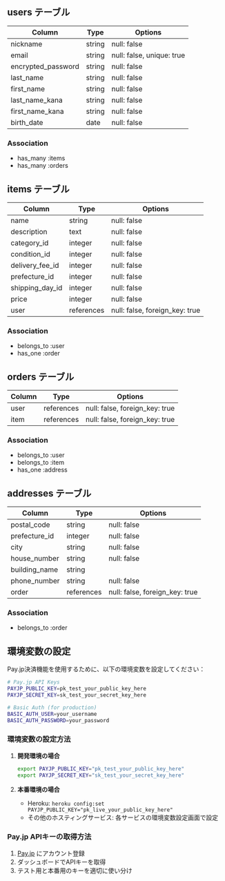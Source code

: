 ## users テーブル

| Column             | Type    | Options                   |
|--------------------|---------|---------------------------|
| nickname           | string  | null: false               |
| email              | string  | null: false, unique: true |
| encrypted_password | string  | null: false               |
| last_name          | string  | null: false               |
| first_name         | string  | null: false               |
| last_name_kana     | string  | null: false               |
| first_name_kana    | string  | null: false               |
| birth_date         | date    | null: false               |

### Association
- has_many :items
- has_many :orders

## items テーブル

| Column           | Type       | Options                        |
|------------------|------------|--------------------------------|
| name             | string     | null: false                    |
| description      | text       | null: false                    |
| category_id      | integer    | null: false                    |
| condition_id     | integer    | null: false                    |
| delivery_fee_id  | integer    | null: false                    |
| prefecture_id    | integer    | null: false                    |
| shipping_day_id  | integer    | null: false                    |
| price            | integer    | null: false                    |
| user             | references | null: false, foreign_key: true |

### Association
- belongs_to :user
- has_one :order

## orders テーブル

| Column  | Type       | Options                        |
|---------|------------|--------------------------------|
| user    | references | null: false, foreign_key: true |
| item    | references | null: false, foreign_key: true |

### Association
- belongs_to :user
- belongs_to :item
- has_one :address

## addresses テーブル

| Column        | Type       | Options                        |
|---------------|------------|--------------------------------|
| postal_code   | string     | null: false                    |
| prefecture_id | integer    | null: false                    |
| city          | string     | null: false                    |
| house_number  | string     | null: false                    |
| building_name | string     |                                |
| phone_number  | string     | null: false                    |
| order         | references | null: false, foreign_key: true |

### Association
- belongs_to :order

## 環境変数の設定

Pay.jp決済機能を使用するために、以下の環境変数を設定してください：

```bash
# Pay.jp API Keys
PAYJP_PUBLIC_KEY=pk_test_your_public_key_here
PAYJP_SECRET_KEY=sk_test_your_secret_key_here

# Basic Auth (for production)
BASIC_AUTH_USER=your_username
BASIC_AUTH_PASSWORD=your_password
```

### 環境変数の設定方法

1. **開発環境の場合**
   ```bash
   export PAYJP_PUBLIC_KEY="pk_test_your_public_key_here"
   export PAYJP_SECRET_KEY="sk_test_your_secret_key_here"
   ```

2. **本番環境の場合**
   - Heroku: `heroku config:set PAYJP_PUBLIC_KEY="pk_live_your_public_key_here"`
   - その他のホスティングサービス: 各サービスの環境変数設定画面で設定

### Pay.jp APIキーの取得方法

1. [Pay.jp](https://pay.jp/) にアカウント登録
2. ダッシュボードでAPIキーを取得
3. テスト用と本番用のキーを適切に使い分け